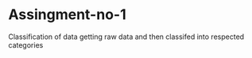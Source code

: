 # Assingment-no-1
Classification of data
 getting raw data  and then classifed into respected categories
